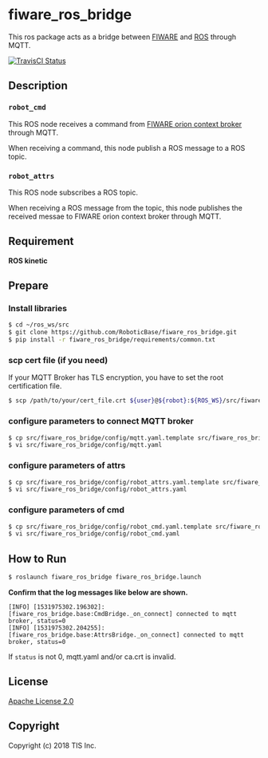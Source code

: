 # fiware_ros_bridge
This ros package acts as a bridge between [FIWARE](https://www.fiware.org) and [ROS](http://wiki.ros.org/) through MQTT.

[![TravisCI Status](https://travis-ci.org/RoboticBase/fiware_ros_bridge.svg?branch=master)](https://travis-ci.org/RoboticBase/fiware_ros_bridge)

## Description
### `robot_cmd`
This ROS node receives a command from [FIWARE orion context broker](https://catalogue-server.fiware.org/enablers/publishsubscribe-context-broker-orion-context-broker) through MQTT.

When receiving a command, this node publish a ROS message to a ROS topic.

### `robot_attrs`
This ROS node subscribes a ROS topic.

When receiving a ROS message from the topic, this node publishes the received messae to FIWARE orion context broker through MQTT.

## Requirement

**ROS kinetic**

## Prepare
### Install libraries

```bash
$ cd ~/ros_ws/src
$ git clone https://github.com/RoboticBase/fiware_ros_bridge.git
$ pip install -r fiware_ros_bridge/requirements/common.txt
```

### scp cert file (if you need)
If your MQTT Broker has TLS encryption, you have to set the root certification file.

```bash
$ scp /path/to/your/cert_file.crt ${user}@${robot}:${ROS_WS}/src/fiware_ros_bridge/secrets/ca.crt
```

### configure parameters to connect MQTT broker

```bash
$ cp src/fiware_ros_bridge/config/mqtt.yaml.template src/fiware_ros_bridge/config/mqtt.yaml
$ vi src/fiware_ros_bridge/config/mqtt.yaml
```

### configure parameters of attrs

```bash
$ cp src/fiware_ros_bridge/config/robot_attrs.yaml.template src/fiware_ros_bridge/config/robot_attrs.yaml
$ vi src/fiware_ros_bridge/config/robot_attrs.yaml
```

### configure parameters of cmd

```bash
$ cp src/fiware_ros_bridge/config/robot_cmd.yaml.template src/fiware_ros_bridge/config/robot_cmd.yaml
$ vi src/fiware_ros_bridge/config/robot_cmd.yaml
```

## How to Run

```bash
$ roslaunch fiware_ros_bridge fiware_ros_bridge.launch
```

**Confirm that the log messages like below are shown.**
```text
[INFO] [1531975302.196302]: [fiware_ros_bridge.base:CmdBridge._on_connect] connected to mqtt broker, status=0
[INFO] [1531975302.204255]: [fiware_ros_bridge.base:AttrsBridge._on_connect] connected to mqtt broker, status=0
```

If `status` is not 0, mqtt.yaml and/or ca.crt is invalid.

## License

[Apache License 2.0](/LICENSE)

## Copyright
Copyright (c) 2018 TIS Inc.
